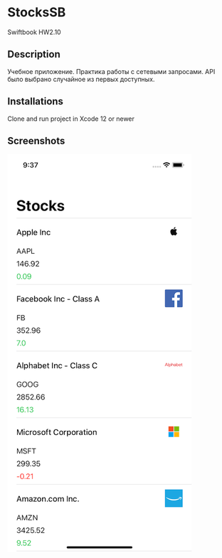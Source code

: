 # StocksSB
Swiftbook HW2.10

## Description
Учебное приложение. Практика работы с сетевыми запросами. API было выбрано случайное из первых доступных.

## Installations
Clone and run project in Xcode 12 or newer

## Screenshots

![Screenshot 1](https://github.com/ZyFun/StocksSB/blob/main/Screenshots/000.png?raw=true)
